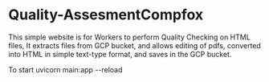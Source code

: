 # Quality-AssesmentCompfox
This simple website is for Workers to perform Quality  Checking on HTML files, It extracts files from GCP bucket, and allows editing of pdfs, converted into HTML in simple text-type format, and saves in the GCP bucket.


To start uvicorn main:app --reload